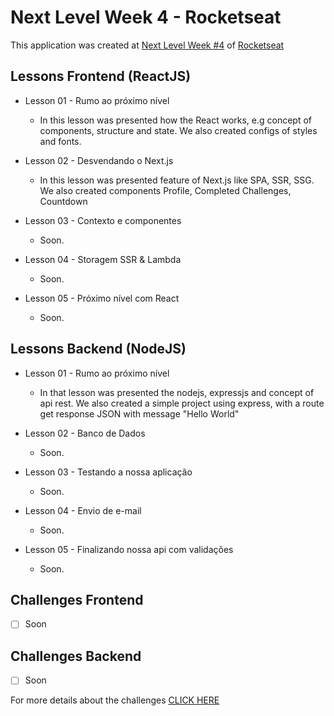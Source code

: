 # Next Level Week 4 - Rocketseat
This application was created at [Next Level Week #4](https://nextlevelweek.com/) of [Rocketseat](https://rocketseat.com.br)

## Lessons Frontend (ReactJS)
 - Lesson 01 - Rumo ao próximo nível
    * In this lesson was presented how the React works, e.g concept of components, structure and state. We also created configs of styles and fonts.

 - Lesson 02 - Desvendando o Next.js
    * In this lesson was presented feature of Next.js like SPA, SSR, SSG. We also created components Profile, Completed Challenges, Countdown

 - Lesson 03 - Contexto e componentes
    * Soon.

 - Lesson 04 - Storagem SSR & Lambda
    * Soon.

 - Lesson 05 - Próximo nível com React
    * Soon.

## Lessons Backend (NodeJS)
 - Lesson 01 - Rumo ao próximo nível
   * In that lesson was presented the nodejs, expressjs and concept of api rest. We also created a simple project using express, with a route get response JSON with message "Hello World"

 - Lesson 02 - Banco de Dados
   * Soon.

 - Lesson 03 - Testando a nossa aplicação
   * Soon.

 - Lesson 04 - Envio de e-mail
   * Soon.

 - Lesson 05 - Finalizando nossa api com validações
   * Soon.

## Challenges Frontend
 - [ ] Soon

## Challenges Backend
 - [ ] Soon

For more details about the challenges [CLICK HERE]()
